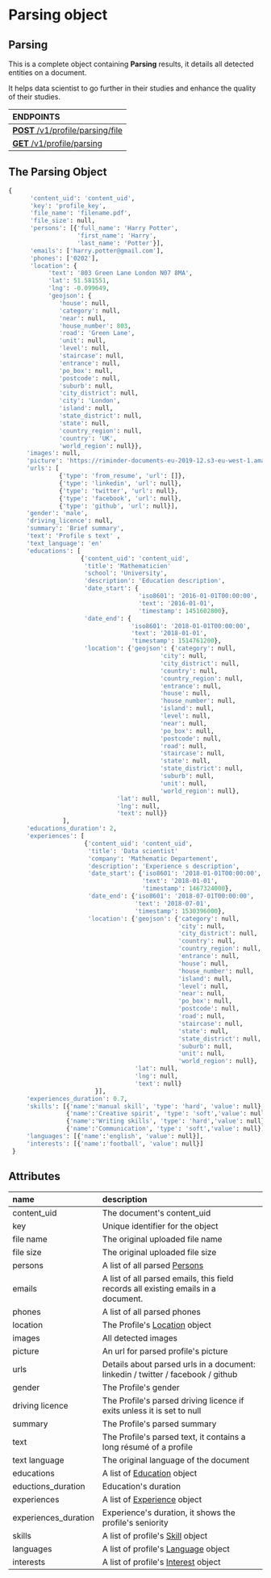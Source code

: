 # Parsing object

## Parsing

This is a complete object containing **Parsing** results, it details all
 detected entities on a document.
 
It helps data scientist to go further in their studies and enhance the quality of
 their studies.
 
| **ENDPOINTS** |
| :--- |
| [**POST** /v1/profile/parsing/file](https://developers.hrflow.ai/api-reference/profile-api/post-profile) |
| [**GET** /v1/profile/parsing](https://developers.hrflow.ai/api-reference/profile-api/get-profile-parsing) |

## The Parsing Object

```python
{
      'content_uid': 'content_uid', 
      'key': 'profile_key',
      'file_name': 'filename.pdf',
      'file_size': null, 
      'persons': [{'full_name': 'Harry Potter', 
                   'first_name': 'Harry',
                   'last_name': 'Potter'}],
      'emails': ['harry.potter@gmail.com'],
      'phones': ['0202'],
      'location': {
           'text': '803 Green Lane London N07 8MA',
           'lat': 51.581551, 
           'lng': -0.099649, 
           'geojson': {
              'house': null, 
              'category': null, 
              'near': null, 
              'house_number': 803, 
              'road': 'Green Lane', 
              'unit': null, 
              'level': null, 
              'staircase': null, 
              'entrance': null, 
              'po_box': null, 
              'postcode': null, 
              'suburb': null, 
              'city_district': null, 
              'city': 'London', 
              'island': null, 
              'state_district': null, 
              'state': null, 
              'country_region': null, 
              'country': 'UK', 
              'world_region': null}}, 
     'images': null, 
     'picture': 'https://riminder-documents-eu-2019-12.s3-eu-west-1.amazonaws.com/picture.png',
     'urls': [
              {'type': 'from_resume', 'url': []}, 
              {'type': 'linkedin', 'url': null}, 
              {'type': 'twitter', 'url': null}, 
              {'type': 'facebook', 'url': null}, 
              {'type': 'github', 'url': null}],
     'gender': 'male',
     'driving_licence': null, 
     'summary': 'Brief summary', 
     'text': 'Profile s text' ,
     'text_language': 'en'
     'educations': [
                    {'content_uid': 'content_uid',
                     'title': 'Mathematicien'                     
                     'school': 'University',
                     'description': 'Education description',
                     'date_start': {
                                    'iso8601': '2016-01-01T00:00:00',
                                    'text': '2016-01-01',
                                    'timestamp': 1451602800},
                     'date_end': {
                                  'iso8601': '2018-01-01T00:00:00', 
                                  'text': '2018-01-01', 
                                  'timestamp': 1514761200},
                     'location': {'geojson': {'category': null,
                                          'city': null,
                                          'city_district': null,
                                          'country': null,
                                          'country_region': null,
                                          'entrance': null,
                                          'house': null,
                                          'house_number': null,
                                          'island': null,
                                          'level': null,
                                          'near': null,
                                          'po_box': null,
                                          'postcode': null,
                                          'road': null,
                                          'staircase': null,
                                          'state': null,
                                          'state_district': null,
                                          'suburb': null,
                                          'unit': null,
                                          'world_region': null},
                              'lat': null,
                              'lng': null,
                              'text': null}}
               ],
     'educations_duration': 2,
     'experiences': [
                     {'content_uid': 'content_uid',
                      'title': 'Data scientist'
                      'company': 'Mathematic Departement',
                      'description': 'Experience s description',
                      'date_start': {'iso8601': '2018-01-01T00:00:00',
                                     'text': '2018-01-01',
                                     'timestamp': 1467324000},
                      'date_end': {'iso8601': '2018-07-01T00:00:00',
                                   'text': '2018-07-01',
                                   'timestamp': 1530396000},
                      'location': {'geojson': {'category': null,
                                               'city': null,
                                               'city_district': null,
                                               'country': null,
                                               'country_region': null,
                                               'entrance': null,
                                               'house': null,
                                               'house_number': null,
                                               'island': null,
                                               'level': null,
                                               'near': null,
                                               'po_box': null,
                                               'postcode': null,
                                               'road': null,
                                               'staircase': null,
                                               'state': null,
                                               'state_district': null,
                                               'suburb': null,
                                               'unit': null,
                                               'world_region': null},
                                   'lat': null,
                                   'lng': null,
                                   'text': null}
                        }],
     'experiences_duration': 0.7,
     'skills': [{'name':'manual skill', 'type': 'hard', 'value': null},
                {'name':'Creative spirit', 'type': 'soft','value': null}, 
                {'name':'Writing skills', 'type': 'hard','value': null}, 
                {'name':'Communication', 'type': 'soft','value': null}],
     'languages': [{'name':'english', 'value': null}],
     'interests': [{'name':'football', 'value': null}]
 }
```

## Attributes

| name | description |
| :--- | :--- |
| content\_uid | The document's content_uid |
| key | Unique identifier for the object |
| file name | The original uploaded file name |
| file size | The original uploaded file size |
| persons | A list of all parsed [Persons](https://developers.hrflow.ai/hr-json/profile-objects/person-object) |
| emails | A list of all parsed emails, this field records all existing emails in a document. |
| phones | A list of all parsed phones |
| location | The Profile's [Location](https://developers.hrflow.ai/hr-json/profile-objects/location-object) object|
| images | All detected images |
| picture | An url for parsed profile's picture |
| urls | Details about parsed urls in a document: linkedin / twitter / facebook / github |
| gender | The Profile's gender |
| driving licence | The Profile's parsed driving licence if exits unless it is set to null  |
| summary | The Profile's parsed summary |
| text | The Profile's parsed text, it contains a long résumé of a profile |
| text language | The original language of the document |
| educations | A list of [Education](https://developers.hrflow.ai/hr-json/profile-objects/education-object) object |
| eductions\_duration | Education's duration |
| experiences | A list of [Experience](https://developers.hrflow.ai/hr-json/profile-objects/experience-object) object |
| experiences\_duration | Experience's duration, it shows the profile's seniority  |
| skills | A list of profile's [Skill](https://developers.hrflow.ai/hr-json/profile-objects/skill-object) object |
| languages | A list of profile's [Language](https://developers.hrflow.ai/hr-json/profile-objects/language-object) object |
| interests | A list of profile's [Interest](https://developers.hrflow.ai/hr-json/profile-objects/interest-object) object |

